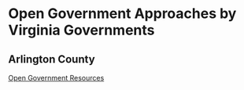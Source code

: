 # Open Government Approaches by Virginia Governments  

## Arlington County  
[Open Government Resources](https://topics.arlingtonva.us/open-government-resources/)  

